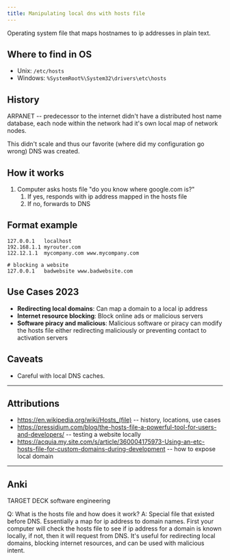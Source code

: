 ```yaml
---
title: Manipulating local dns with hosts file
---
```

Operating system file that maps hostnames to ip addresses in plain text.

## Where to find in OS
- Unix: `/etc/hosts`
- Windows: `%SystemRoot%\System32\drivers\etc\hosts`

## History
ARPANET -- predecessor to the internet didn't have a distributed host name database, each node within the network had it's own local map of network nodes.

This didn't scale and thus our favorite (where did my configuration go wrong) DNS was created.

## How it works
1. Computer asks hosts file "do you know where google.com is?"
	1. If yes, responds with ip address mapped in the hosts file
	2. If no, forwards to DNS

## Format example
```text
127.0.0.1   localhost
192.168.1.1 myrouter.com
122.12.1.1  mycompany.com www.mycompany.com

# blocking a website
127.0.0.1   badwebsite www.badwebsite.com
```

## Use Cases 2023
- **Redirecting local domains**: Can map a domain to a local ip address
- **Internet resource blocking**: Block online ads or malicious servers
- **Software piracy and malicious**: Malicious software or piracy can modify the hosts file either redirecting maliciously or preventing contact to activation servers

## Caveats
- Careful with local DNS caches.


---
## Attributions
- https://en.wikipedia.org/wiki/Hosts_(file) -- history, locations, use cases
- https://pressidium.com/blog/the-hosts-file-a-powerful-tool-for-users-and-developers/ -- testing a website locally
- https://acquia.my.site.com/s/article/360004175973-Using-an-etc-hosts-file-for-custom-domains-during-development -- how to expose local domain

----
## Anki

TARGET DECK
software engineering

Q: What is the hosts file and how does it work?
A: Special file that existed before DNS. Essentially a map for ip address to domain names. First your computer will check the hosts file to see if ip address for a domain is known locally, if not, then it will request from DNS. It's useful for redirecting local domains, blocking internet resources, and can be used with malicious intent.
<!--ID: 1702244166779-->
